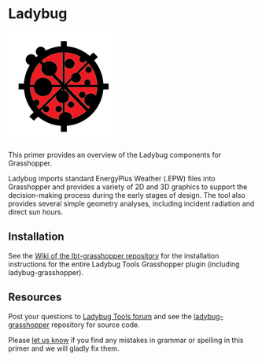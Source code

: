 # Ladybug

![Ladybug](https://github.com/ladybug-tools/artwork/raw/master/icons_bugs/grasshopper_tabs/small/Ladybug.png)

This primer provides an overview of the Ladybug components for Grasshopper.

Ladybug imports standard EnergyPlus Weather \(.EPW\) files into Grasshopper and provides a variety of 2D and 3D graphics to support the decision-making process during the early stages of design. The tool also provides several simple geometry analyses, including incident radiation and direct sun hours.

## Installation

See the [Wiki of the lbt-grasshopper repository](https://github.com/ladybug-tools/lbt-grasshopper/wiki) for the installation instructions for the entire Ladybug Tools Grasshopper plugin \(including ladybug-grasshopper\).

## Resources

Post your questions to [Ladybug Tools forum](http://discourse.ladybug.tools) and see the [ladybug-grasshopper](https://github.com/ladybug-tools/ladybug-grasshopper) repository for source code.

Please [let us know](https://github.com/ladybug-tools/ladybug-grasshopper/issues) if you find any mistakes in grammar or spelling in this primer and we will gladly fix them.

